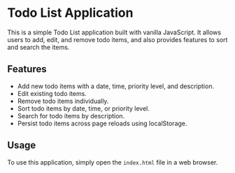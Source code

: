 # Todo List Application

This is a simple Todo List application built with vanilla JavaScript. It allows users to add, edit, and remove todo items, and also provides features to sort and search the items.

## Features

- Add new todo items with a date, time, priority level, and description.
- Edit existing todo items.
- Remove todo items individually.
- Sort todo items by date, time, or priority level.
- Search for todo items by description.
- Persist todo items across page reloads using localStorage.

## Usage

To use this application, simply open the `index.html` file in a web browser.

